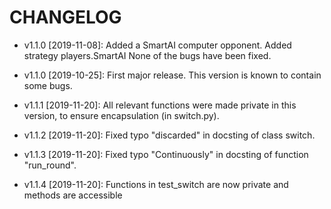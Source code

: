 # CHANGELOG

* v1.1.0 [2019-11-08]: Added a SmartAI computer opponent.
  Added strategy players.SmartAI
  None of the bugs have been fixed.

* v1.1.0 [2019-10-25]: First major release.
  This version is known to contain some bugs.

* v1.1.1 [2019-11-20]: All relevant functions were made private in this version, to ensure encapsulation
  (in switch.py).

* v1.1.2 [2019-11-20]: Fixed typo "discarded" in docsting of class switch.

* v1.1.3 [2019-11-20]: Fixed typo "Continuously" in docsting of function "run_round".

* v1.1.4 [2019-11-20]: Functions in test_switch are now private and methods are accessible

